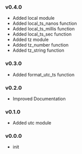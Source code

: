 ### v0.4.0

- Added local module
- Added local_ts_nanos function
- Added local_ts_millis function
- Added local_ts_sec function
- Added tz module
- Added tz_number function
- Added tz_string function

### v0.3.0

- Added format_utc_ts function

### v0.2.0

- Improved Documentation

### v0.1.0

- Added utc module

### v0.0.0

- init
